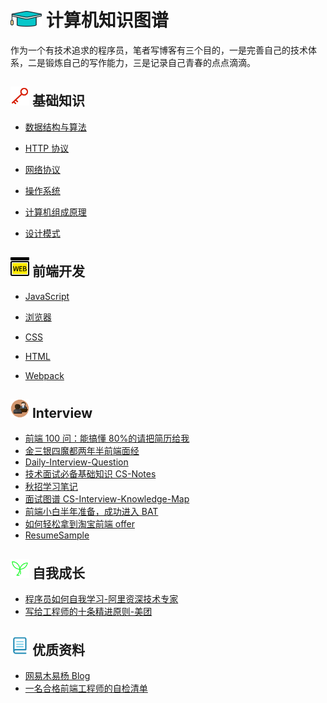 # <img src="./Assets/icons/知识.png" width="50px" height="25px"> 计算机知识图谱

作为一个有技术追求的程序员，笔者写博客有三个目的，一是完善自己的技术体系，二是锻炼自己的写作能力，三是记录自己青春的点点滴滴。

## <img src="./Assets/icons/基础知识.png" width="30px" height="30px"> 基础知识

- [数据结构与算法](https://github.com/zhangzhongjiang/Data-Structures-Algorithms)

- [HTTP 协议](/HTTP.md)

- [网络协议](/Network.md)

- [操作系统](/OperatingSystem.md)

- [计算机组成原理](/Basic.md)

- [设计模式](/DesignPatterns.md)

## <img src="./Assets/icons/WEB前端.png" width="30px" height="30px"> 前端开发

- [JavaScript](/JavaScript.md)

- [浏览器](/Browser.md)

- [CSS](/CSS.md)

- [HTML](/HTML.md)

- [Webpack](/Webpack.md)

<!-- ## 后端开发 -->

<!-- - Node

  - [Node.js 实战](https://github.com/zhangzhongjiang/Node.js-in-Action)
  - [Node Hapi 项目实战](https://github.com/zhangzhongjiang/node_hapi)
  - [如何正确的学习 Node.js](https://github.com/i5ting/How-to-learn-node-correctly) -->

<!-- - Java

  - [后端架构师技术图谱](https://github.com/xingshaocheng/architect-awesome)
  - [Java 学习/面试指南](https://github.com/Snailclimb/JavaGuide)
  - [互联网 Java 工程师进阶知识完全扫盲](https://github.com/doocs/advanced-java)
  - [stackoverflow 上 Java 相关回答整理翻译](https://github.com/giantray/stackoverflow-java-top-qa) -->

## <img src="./Assets/icons/面试.png" width="30px" height="30px"> Interview

- [前端 100 问：能搞懂 80%的请把简历给我](https://github.com/yygmind/blog/issues/43)
- [金三银四魔都两年半前端面经](https://juejin.im/post/5cb87f9df265da03555c78ec)
- [Daily-Interview-Question](https://github.com/Advanced-Frontend/Daily-Interview-Question)
- [技术面试必备基础知识 CS-Notes](https://github.com/CyC2018/CS-Notes)
- [秋招学习笔记](https://github.com/CyC2018/CS-Notes)
- [面试图谱 CS-Interview-Knowledge-Map](https://github.com/InterviewMap/CS-Interview-Knowledge-Map)
- [前端小白半年准备，成功进入 BAT](https://github.com/brickspert/blog/issues/16)
- [如何轻松拿到淘宝前端 offer](https://juejin.im/post/5bbc54a2e51d450e5a7445b4)
- [ResumeSample](https://github.com/geekcompany/ResumeSample)

## <img src="./Assets/icons/成长.png" width="30px" height="30px"> 自我成长

- [程序员如何自我学习-阿里资深技术专家](https://mp.weixin.qq.com/s/VlpOzxc2NB1Usbr0IJMTIQ)
- [写给工程师的十条精进原则-美团](https://zhuanlan.zhihu.com/p/42262128)

## <img src="./Assets/icons/资料.png" width="30px" height="30px"> 优质资料

- [网易木易杨 Blog](https://github.com/yygmind/blog)
- [一名合格前端工程师的自检清单](https://juejin.im/post/5cc1da82f265da036023b628)
